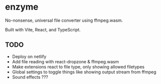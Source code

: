 # enzyme

No-nonsense, universal file converter using ffmpeg.wasm.

Built with Vite, React, and TypeScript.

## TODO

- Deploy on netlify
- Add file reading with react-dropzone & ffmpeg.wasm
- Make extensions react to file type, only showing allowed filetypes
- Global settings to toggle things like showing output stream from ffmpeg
- Sound effects ???
